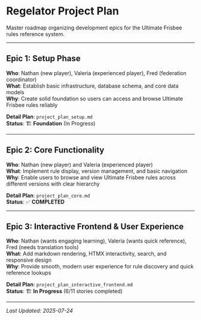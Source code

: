 # Regelator Project Plan

Master roadmap organizing development epics for the Ultimate Frisbee rules reference system.

---

## Epic 1: Setup Phase
**Who**: Nathan (new player), Valeria (experienced player), Fred (federation coordinator)  
**What**: Establish basic infrastructure, database schema, and core data models  
**Why**: Create solid foundation so users can access and browse Ultimate Frisbee rules reliably  

**Detail Plan**: `project_plan_setup.md`  
**Status**: 🏗️ **Foundation** (In Progress)

---

## Epic 2: Core Functionality  
**Who**: Nathan (new player) and Valeria (experienced player)  
**What**: Implement rule display, version management, and basic navigation  
**Why**: Enable users to browse and view Ultimate Frisbee rules across different versions with clear hierarchy  

**Detail Plan**: `project_plan_core.md`  
**Status**: ✅ **COMPLETED**

---

## Epic 3: Interactive Frontend & User Experience
**Who**: Nathan (wants engaging learning), Valeria (wants quick reference), Fred (needs translation tools)  
**What**: Add markdown rendering, HTMX interactivity, search, and responsive design  
**Why**: Provide smooth, modern user experience for rule discovery and quick reference lookups  

**Detail Plan**: `project_plan_interactive_frontend.md`  
**Status**: 🏗️ **In Progress** (6/11 stories completed)

---

*Last Updated: 2025-07-24*